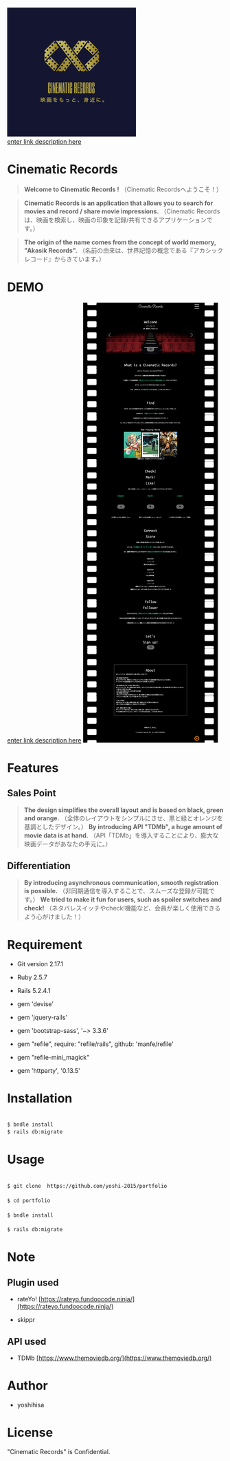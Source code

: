 ![DEMO](https://github.com/yoshi-2015/portfolio/blob/master/app/assets/images/logo.png)  
[enter link description here](http://18.178.195.230/)
# Cinematic Records

> **Welcome to Cinematic Records !** 
> （Cinematic Recordsへようこそ！）

> **Cinematic Records is an application that allows you to search for movies and record / share movie impressions.** 
> （Cinematic Recordsは、映画を検索し、映画の印象を記録/共有できるアプリケーションです。）

> **The origin of the name comes from the concept of world memory, "Akasik Records".**
> （名前の由来は、世界記憶の概念である『アカシックレコード』からきています。）

# DEMO

[enter link description here](http://18.178.195.230/)
![DEMO2](https://github.com/yoshi-2015/portfolio/blob/master/app/assets/images/DEMO2.png)


# Features

>   

## **Sales Point**

>    **The design simplifies the overall layout and is based on black, green and orange.**
>   （全体のレイアウトをシンプルにさせ、黒と緑とオレンジを基調としたデザイン。）
>   **By introducing API "TDMb", a huge amount of movie data is at hand.**
>   （API「TDMb」を導入することにより、膨大な映画データがあなたの手元に。）

## **Differentiation**

>    **By introducing asynchronous communication, smooth registration is possible.**
>   （非同期通信を導入することで、スムーズな登録が可能です。）
>   **We tried to make it fun for users, such as spoiler switches and check!**
>   （ネタバレスイッチやcheck!機能など、会員が楽しく使用できるよう心がけました！）

# Requirement

*  Git version 2.17.1

*  Ruby 2.5.7
*  Rails 5.2.4.1
*  gem 'devise'
* gem 'jquery-rails'
* gem 'bootstrap-sass', '~> 3.3.6'
* gem "refile", require: "refile/rails", github: 'manfe/refile'
* gem "refile-mini_magick"
* gem 'httparty', '0.13.5'



# Installation

```bash

$ bndle install
$ rails db:migrate

```

# Usage

```bash

$ git clone  https://github.com/yoshi-2015/portfolio

$ cd portfolio

$ bndle install

$ rails db:migrate

```

# Note

## Plugin used

 - rateYo! [https://rateyo.fundoocode.ninja/](https://rateyo.fundoocode.ninja/)
 
 - skippr
 
 ##   API used

 - TDMb [https://www.themoviedb.org/](https://www.themoviedb.org/)
 

# Author

*  yoshihisa
# License

"Cinematic Records"  is  Confidential.
